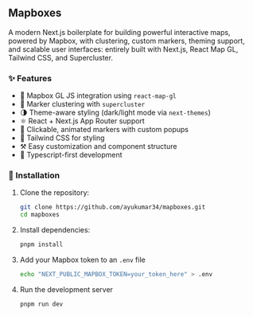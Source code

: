 ## Mapboxes

A modern Next.js boilerplate for building powerful interactive maps, powered by Mapbox, with clustering, custom markers, theming support, and scalable user interfaces: entirely built with Next.js, React Map GL, Tailwind CSS, and Supercluster.

### ✨ Features

- 🧭 Mapbox GL JS integration using `react-map-gl`
- 📍 Marker clustering with `supercluster`
- 🌗 Theme-aware styling (dark/light mode via `next-themes`)
- ⚛️ React + Next.js App Router support
- 🎯 Clickable, animated markers with custom popups
- 💨 Tailwind CSS for styling
- ⚒️ Easy customization and component structure
- 🧪 Typescript-first development

### 🚀 Installation

1. Clone the repository:
   ```bash
   git clone https://github.com/ayukumar34/mapboxes.git
   cd mapboxes

2. Install dependencies:
   ```bash
   pnpm install

3. Add your Mapbox token to an `.env` file
   ```bash
   echo "NEXT_PUBLIC_MAPBOX_TOKEN=your_token_here" > .env

4. Run the development server
   ```bash
   pnpm run dev
